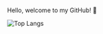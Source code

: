 ###

<!--
**viniciussrusso/viniciussrusso** is a ✨ _special_ ✨ repository because its `README.md` (this file) appears on your GitHub profile.

-->

Hello, welcome to my GitHub! 👋

![Top Langs](https://github-readme-stats.vercel.app/api/top-langs/?username=viniciussrusso&layout=compact)
